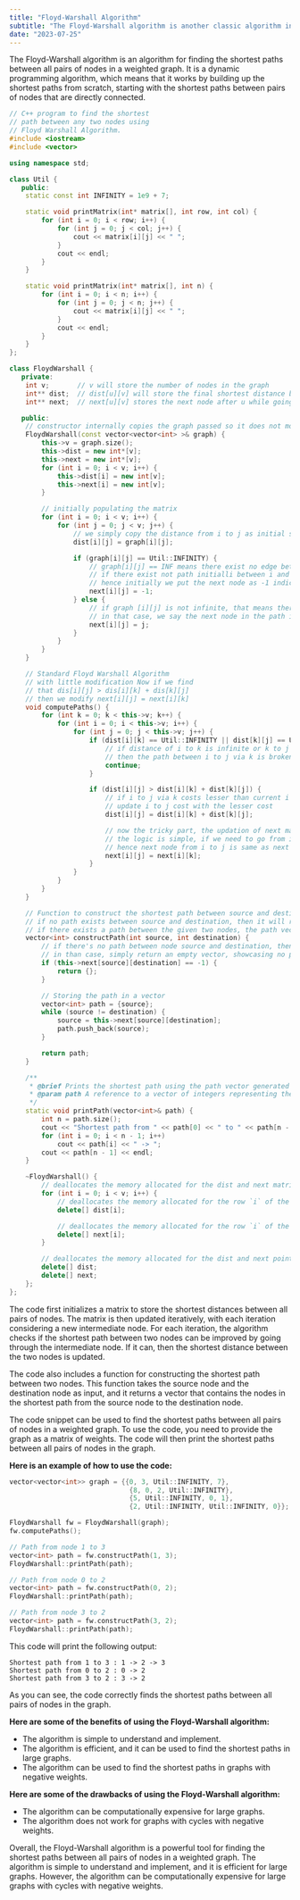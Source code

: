 ```yaml
---
title: "Floyd-Warshall Algorithm"
subtitle: "The Floyd-Warshall algorithm is another classic algorithm in computer science, and it is similar to Djikstra's algorithm in many ways. However, the Floyd-Warshall algorithm is a dynamic programming algorithm, which means that it builds up the shortest paths from scratch, starting with the shortest paths between pairs of nodes that are directly connected."
date: "2023-07-25"
---
```


The Floyd-Warshall algorithm is an algorithm for finding the shortest paths between all pairs of nodes in a weighted graph. It is a dynamic programming algorithm, which means that it works by building up the shortest paths from scratch, starting with the shortest paths between pairs of nodes that are directly connected.

```cpp
// C++ program to find the shortest
// path between any two nodes using
// Floyd Warshall Algorithm.
#include <iostream>
#include <vector>

using namespace std;

class Util {
   public:
    static const int INFINITY = 1e9 + 7;

    static void printMatrix(int* matrix[], int row, int col) {
        for (int i = 0; i < row; i++) {
            for (int j = 0; j < col; j++) {
                cout << matrix[i][j] << " ";
            }
            cout << endl;
        }
    }

    static void printMatrix(int* matrix[], int n) {
        for (int i = 0; i < n; i++) {
            for (int j = 0; j < n; j++) {
                cout << matrix[i][j] << " ";
            }
            cout << endl;
        }
    }
};

class FloydWarshall {
   private:
    int v;       // v will store the number of nodes in the graph
    int** dist;  // dist[u][v] will store the final shortest distance between u and v
    int** next;  // next[u][v] stores the next node after u while going from u to v

   public:
    // constructor internally copies the graph passed so it does not modify the original graph passed
    FloydWarshall(const vector<vector<int> >& graph) {
        this->v = graph.size();
        this->dist = new int*[v];
        this->next = new int*[v];
        for (int i = 0; i < v; i++) {
            this->dist[i] = new int[v];
            this->next[i] = new int[v];
        }

        // initially populating the matrix
        for (int i = 0; i < v; i++) {
            for (int j = 0; j < v; j++) {
                // we simply copy the distance from i to j as initial setup
                dist[i][j] = graph[i][j];

                if (graph[i][j] == Util::INFINITY) {
                    // graph[i][j] == INF means there exist no edge between node i and j
                    // if there exist not path initialli between i and j, we assume there is no path
                    // hence initially we put the next node as -1 indicating no path
                    next[i][j] = -1;
                } else {
                    // if graph [i][j] is not infinite, that means there indeed exists a path between i and j
                    // in that case, we say the next node in the path i to j is the node j itself
                    next[i][j] = j;
                }
            }
        }
    }

    // Standard Floyd Warshall Algorithm
    // with little modification Now if we find
    // that dis[i][j] > dis[i][k] + dis[k][j]
    // then we modify next[i][j] = next[i][k]
    void computePaths() {
        for (int k = 0; k < this->v; k++) {
            for (int i = 0; i < this->v; i++) {
                for (int j = 0; j < this->v; j++) {
                    if (dist[i][k] == Util::INFINITY || dist[k][j] == Util::INFINITY) {
                        // if distance of i to k is infinite or k to j is infinite,
                        // then the path between i to j via k is broken, i.e. the path does not exist
                        continue;
                    }

                    if (dist[i][j] > dist[i][k] + dist[k][j]) {
                        // if i to j via k costs lesser than current i to j cost
                        // update i to j cost with the lesser cost
                        dist[i][j] = dist[i][k] + dist[k][j];

                        // now the tricky part, the updation of next matrix
                        // the logic is simple, if we need to go from i to j via k, we need to go to k first
                        // hence next node from i to j is same as next node from i to k
                        next[i][j] = next[i][k];
                    }
                }
            }
        }
    }

    // Function to construct the shortest path between source and destination using next matrix
    // if no path exists between source and destination, then it will return an empty vector
    // if there exists a path between the given two nodes, the path vector will atleast contain two elements
    vector<int> constructPath(int source, int destination) {
        // if there's no path between node source and destination, then next[source][destination] will contain -1
        // in than case, simply return an empty vector, showcasing no path
        if (this->next[source][destination] == -1) {
            return {};
        }

        // Storing the path in a vector
        vector<int> path = {source};
        while (source != destination) {
            source = this->next[source][destination];
            path.push_back(source);
        }

        return path;
    }

    /**
     * @brief Prints the shortest path using the path vector generated by constructPath
     * @param path A reference to a vector of integers representing the path returned from constructPath(source, destination)
     */
    static void printPath(vector<int>& path) {
        int n = path.size();
        cout << "Shortest path from " << path[0] << " to " << path[n - 1] << " : ";
        for (int i = 0; i < n - 1; i++)
            cout << path[i] << " -> ";
        cout << path[n - 1] << endl;
    }

    ~FloydWarshall() {
        // deallocates the memory allocated for the dist and next matrices
        for (int i = 0; i < v; i++) {
            // deallocates the memory allocated for the row `i` of the dist matrix
            delete[] dist[i];

            // deallocates the memory allocated for the row `i` of the next matrix
            delete[] next[i];
        }

        // deallocates the memory allocated for the dist and next pointers
        delete[] dist;
        delete[] next;
    };
};
```

The code first initializes a matrix to store the shortest distances between all pairs of nodes. The matrix is then updated iteratively, with each iteration considering a new intermediate node. For each iteration, the algorithm checks if the shortest path between two nodes can be improved by going through the intermediate node. If it can, then the shortest distance between the two nodes is updated.

The code also includes a function for constructing the shortest path between two nodes. This function takes the source node and the destination node as input, and it returns a vector that contains the nodes in the shortest path from the source node to the destination node.

The code snippet can be used to find the shortest paths between all pairs of nodes in a weighted graph. To use the code, you need to provide the graph as a matrix of weights. The code will then print the shortest paths between all pairs of nodes in the graph.

**Here is an example of how to use the code:**

```cpp
vector<vector<int>> graph = {{0, 3, Util::INFINITY, 7},
                              {8, 0, 2, Util::INFINITY},
                              {5, Util::INFINITY, 0, 1},
                              {2, Util::INFINITY, Util::INFINITY, 0}};

FloydWarshall fw = FloydWarshall(graph);
fw.computePaths();

// Path from node 1 to 3
vector<int> path = fw.constructPath(1, 3);
FloydWarshall::printPath(path);

// Path from node 0 to 2
vector<int> path = fw.constructPath(0, 2);
FloydWarshall::printPath(path);

// Path from node 3 to 2
vector<int> path = fw.constructPath(3, 2);
FloydWarshall::printPath(path);
```

This code will print the following output:

```console
Shortest path from 1 to 3 : 1 -> 2 -> 3
Shortest path from 0 to 2 : 0 -> 2
Shortest path from 3 to 2 : 3 -> 2
```

As you can see, the code correctly finds the shortest paths between all pairs of nodes in the graph.

**Here are some of the benefits of using the Floyd-Warshall algorithm:**

* The algorithm is simple to understand and implement.
* The algorithm is efficient, and it can be used to find the shortest paths in large graphs.
* The algorithm can be used to find the shortest paths in graphs with negative weights.

**Here are some of the drawbacks of using the Floyd-Warshall algorithm:**

* The algorithm can be computationally expensive for large graphs.
* The algorithm does not work for graphs with cycles with negative weights.

Overall, the Floyd-Warshall algorithm is a powerful tool for finding the shortest paths between all pairs of nodes in a weighted graph. The algorithm is simple to understand and implement, and it is efficient for large graphs. However, the algorithm can be computationally expensive for large graphs with cycles with negative weights.